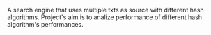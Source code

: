 A search engine that uses multiple txts as source with different hash algorithms. Project's aim is to analize performance of different hash algorithm's performances.

